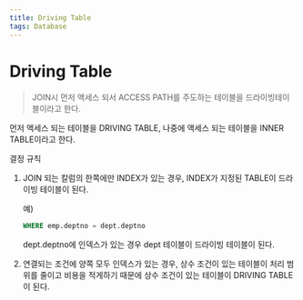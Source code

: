 ```yaml
---
title: Driving Table
tags: Database
---
```


# Driving Table

> JOIN시 먼저 액세스 되서 ACCESS PATH를 주도하는 테이블을 드라이빙테이블이라고 한다.

먼저 액세스 되는 테이블을 DRIVING TABLE, 나중에 액세스 되는 테이블을 INNER TABLE이라고 한다.



결정 규칙

1. JOIN 되는 칼럼의 한쪽에만 INDEX가 있는 경우, INDEX가 지정된 TABLE이 드라이빙 테이블이 된다.

   예)

   ```sql
   WHERE emp.deptno = dept.deptno
   ```

   dept.deptno에 인덱스가 있는 경우 dept 테이블이 드라이빙 테이블이 된다.

2. 연결되는 조건에 양쪽 모두 인덱스가 있는 경우, 상수 조건이 있는 테이블이 처리 범위를 줄이고 비용을 적게하기 때문에 상수 조건이 있는 테이블이 DRIVING TABLE이 된다.